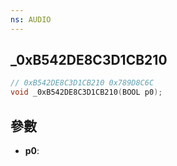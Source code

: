 ```yaml
---
ns: AUDIO
---
```

## _0xB542DE8C3D1CB210

```c
// 0xB542DE8C3D1CB210 0x789D8C6C
void _0xB542DE8C3D1CB210(BOOL p0);
```


## 參數
* **p0**: 

